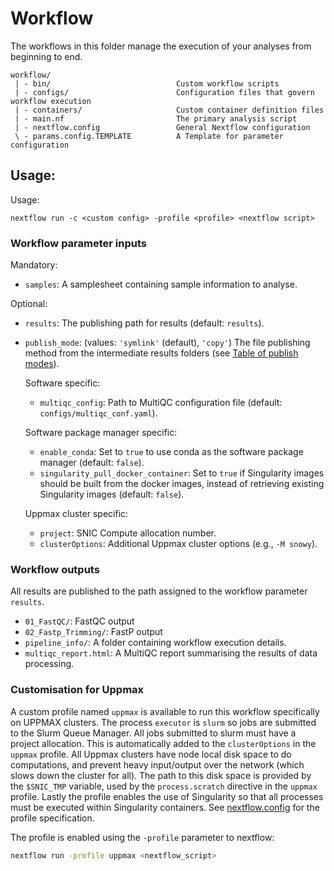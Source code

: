 # Workflow

The workflows in this folder manage the execution of your analyses
from beginning to end.

```
workflow/
 | - bin/                            Custom workflow scripts
 | - configs/                        Configuration files that govern workflow execution
 | - containers/                     Custom container definition files
 | - main.nf                         The primary analysis script
 | - nextflow.config                 General Nextflow configuration
 \ - params.config.TEMPLATE          A Template for parameter configuration
```

## Usage:

Usage:
```
nextflow run -c <custom config> -profile <profile> <nextflow script>
```

### Workflow parameter inputs

Mandatory:

- `samples`: A samplesheet containing sample information to analyse.

Optional:

- `results`: The publishing path for results (default: `results`).
- `publish_mode`: (values: `'symlink'` (default), `'copy'`) The file
publishing method from the intermediate results folders
(see [Table of publish modes](https://www.nextflow.io/docs/latest/process.html#publishdir)).

    Software specific:
    - `multiqc_config`: Path to MultiQC configuration file (default: `configs/multiqc_conf.yaml`).

    Software package manager specific:
    - `enable_conda`: Set to `true` to use conda as the software package manager (default: `false`).
    - `singularity_pull_docker_container`: Set to `true` if Singularity images should be
    built from the docker images, instead of retrieving existing Singularity images (default: `false`).

    Uppmax cluster specific:
    - `project`: SNIC Compute allocation number.
    - `clusterOptions`: Additional Uppmax cluster options (e.g., `-M snowy`).

### Workflow outputs

All results are published to the path assigned to the workflow parameter `results`.

- `01_FastQC/`: FastQC output
- `02_Fastp_Trimming/`: FastP output
- `pipeline_info/`: A folder containing workflow execution details.
- `multiqc_report.html`: A MultiQC report summarising the results of data processing.

### Customisation for Uppmax

A custom profile named `uppmax` is available to run this workflow specifically
on UPPMAX clusters. The process `executor` is `slurm` so jobs are
submitted to the Slurm Queue Manager. All jobs submitted to slurm
must have a project allocation. This is automatically added to the `clusterOptions`
in the `uppmax` profile. All Uppmax clusters have node local disk space to do
computations, and prevent heavy input/output over the network (which
slows down the cluster for all).
The path to this disk space is provided by the `$SNIC_TMP` variable, used by
the `process.scratch` directive in the `uppmax` profile. Lastly
the profile enables the use of Singularity so that all processes must be
executed within Singularity containers. See [nextflow.config](nextflow.config)
for the profile specification.

The profile is enabled using the `-profile` parameter to nextflow:
```bash
nextflow run -profile uppmax <nextflow_script>
```
